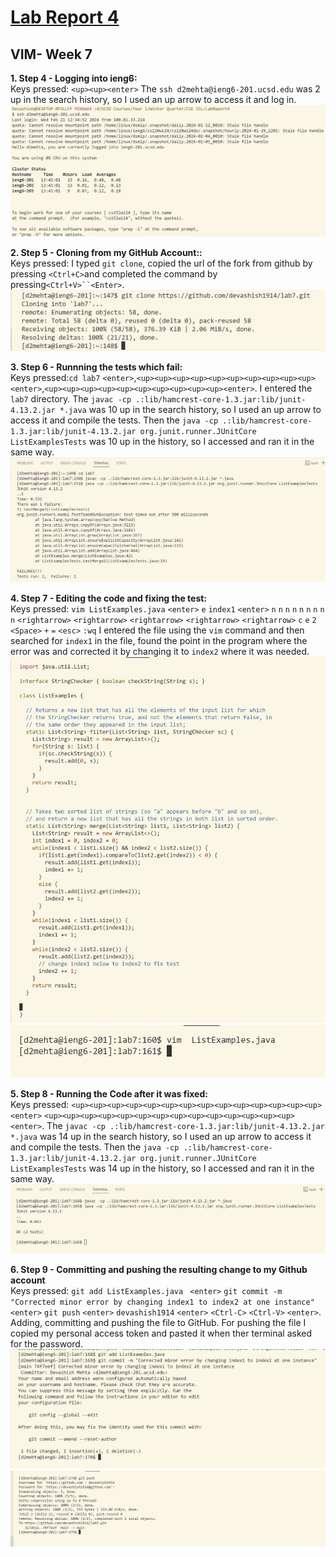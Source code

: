 # **<u> Lab Report 4 </u>**
## **VIM- Week 7**

**1. Step 4 - Logging into ieng6:** \
Keys pressed: `<up><up><enter>` The `ssh d2mehta@ieng6-201.ucsd.edu` was 2 up in the search history, so I used an up arrow to access it and log in.  \
![Step4](Step4.png) 

**2. Step 5 - Cloning from my GitHub Account::** \
Keys pressed: I typed `git clone`, copied the url of the fork from github by pressing `<Ctrl+C>`and completed the command by pressing`<Ctrl+V>``<Enter>`.   \
![Step5](Step5.png)

**3. Step 6 - Runnning the tests which fail:** \
Keys pressed:`cd lab7` `<enter>`,`<up><up><up><up><up><up><up><up><up><up><enter>`,`<up><up><up><up><up><up><up><up><up><up><enter>`. I entered the `lab7` directory. The `javac -cp .:lib/hamcrest-core-1.3.jar:lib/junit-4.13.2.jar *.java` was 10 up in the search history, so I used an up arrow to access it and compile the tests. Then the `java -cp .:lib/hamcrest-core-1.3.jar:lib/junit-4.13.2.jar org.junit.runner.JUnitCore ListExamplesTests` was 10 up in the history, so I accessed and ran it in the same way.  \
![Step6](Step6.png) 

**4. Step 7 - Editing the code and fixing the test:** \
Keys pressed: `vim ListExamples.java` `<enter>` `e` `index1` `<enter>` `n` `n` `n` `n` `n` `n` `n` `n` `n` `<rightarrow>` `<rightarrow>` `<rightarrow>` `<rightarrow>` `<rightarrow>` `c` `e` `2` `<Space>` `+` `=` `<esc>` `:wq` I entered the file using the `vim` command and then searched for `index1` in the file, found the point in the program where the error was and corrected it by changing it to `index2` where it was needed. \
![Step7_img1](Step7image1.png) 
![Step7_img2](Step7image2.png) 

**5. Step 8 - Running the Code after it was fixed:** \
Keys pressed: `<up><up><up><up><up><up><up><up><up><up><up><up><up><up><enter>` `<up><up><up><up><up><up><up><up><up><up><up><up><up><up><enter>`. The `javac -cp .:lib/hamcrest-core-1.3.jar:lib/junit-4.13.2.jar *.java` was 14 up in the search history, so I used an up arrow to access it and compile the tests. Then the `java -cp .:lib/hamcrest-core-1.3.jar:lib/junit-4.13.2.jar org.junit.runner.JUnitCore ListExamplesTests` was 14 up in the history, so I accessed and ran it in the same way. \
![Step8](Step8.png) 

**6. Step 9 - Committing and pushing the resulting change to my Github account** \
Keys pressed:
`git add ListExamples.java ` `<enter>` `git commit -m "Corrected minor error by changing index1 to index2 at one instance"` `<enter>`  `git push` `<enter>` `devashish1914` `<enter>` `<Ctrl-C>` `<Ctrl-V>` `<enter>`. Adding, committing and pushing the file to GitHub. For pushing the file I copied my personal access token and pasted it when ther terminal asked for the password. \
![Step9_img1](Step9image1.png) 
![Step9_img2](Step9image2.png) 

